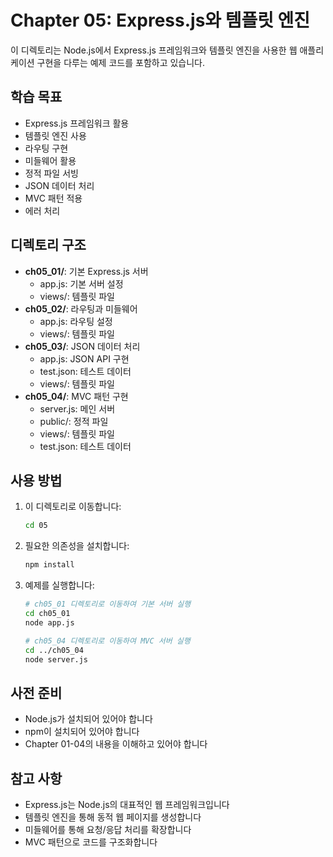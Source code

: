 # Chapter 05: Express.js와 템플릿 엔진

이 디렉토리는 Node.js에서 Express.js 프레임워크와 템플릿 엔진을 사용한 웹 애플리케이션 구현을 다루는 예제 코드를 포함하고 있습니다.

## 학습 목표

- Express.js 프레임워크 활용
- 템플릿 엔진 사용
- 라우팅 구현
- 미들웨어 활용
- 정적 파일 서빙
- JSON 데이터 처리
- MVC 패턴 적용
- 에러 처리

## 디렉토리 구조

- **ch05_01/**: 기본 Express.js 서버
  - app.js: 기본 서버 설정
  - views/: 템플릿 파일
- **ch05_02/**: 라우팅과 미들웨어
  - app.js: 라우팅 설정
  - views/: 템플릿 파일
- **ch05_03/**: JSON 데이터 처리
  - app.js: JSON API 구현
  - test.json: 테스트 데이터
  - views/: 템플릿 파일
- **ch05_04/**: MVC 패턴 구현
  - server.js: 메인 서버
  - public/: 정적 파일
  - views/: 템플릿 파일
  - test.json: 테스트 데이터

## 사용 방법

1. 이 디렉토리로 이동합니다:

   ```bash
   cd 05
   ```

2. 필요한 의존성을 설치합니다:

   ```bash
   npm install
   ```

3. 예제를 실행합니다:

   ```bash
   # ch05_01 디렉토리로 이동하여 기본 서버 실행
   cd ch05_01
   node app.js

   # ch05_04 디렉토리로 이동하여 MVC 서버 실행
   cd ../ch05_04
   node server.js
   ```

## 사전 준비

- Node.js가 설치되어 있어야 합니다
- npm이 설치되어 있어야 합니다
- Chapter 01-04의 내용을 이해하고 있어야 합니다

## 참고 사항

- Express.js는 Node.js의 대표적인 웹 프레임워크입니다
- 템플릿 엔진을 통해 동적 웹 페이지를 생성합니다
- 미들웨어를 통해 요청/응답 처리를 확장합니다
- MVC 패턴으로 코드를 구조화합니다
